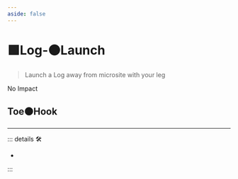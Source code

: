 ```yaml
---
aside: false
---
```

# 🟩<ekos>Log</ekos>-🟠<motor>Launch</motor>

> Launch a Log away from microsite with your leg

No Impact

## Toe🟠<motor>Hook</motor>

---

<!-- =================================================== -->
<!-- =================================================== -->
<!-- =================================================== -->
<!-- =================================================== -->
<!-- =================================================== -->
::: details 🛠

-

:::
